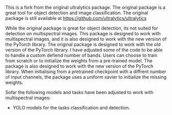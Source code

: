 This is a fork from the original ultralytics package. The original package is a great tool for object detection and image classification. The original package is still available at 
https://github.com/ultralytics/ultralytics

While the original package is great for object detection, its not suited for detection on multispectral images. This package is designed to work with multispectral images, and it is also designed to work with the new version of the PyTorch library. The original package is designed to work with the old version of the PyTorch library.
I have adjusted some of the code to be able to handle a custom defiend number of bands. Users can choose to train from scratch or to initialize the weights from a pre-trained model. The package is also designed to work with the new version of the PyTorch library. When initialising from a pretrained checkpoint with a diffrent number of input channels, the package uses a uniform xavier to initialize the missing weights.


Sofar the following models and tasks have been adjusted to work with multispectral images:
- YOLO models for the tasks classification and detection.   




